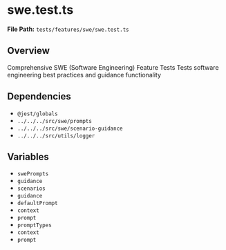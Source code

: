 # swe.test.ts

**File Path:** `tests/features/swe/swe.test.ts`

## Overview

Comprehensive SWE (Software Engineering) Feature Tests
Tests software engineering best practices and guidance functionality

## Dependencies

- `@jest/globals`
- `../../../src/swe/prompts`
- `../../../src/swe/scenario-guidance`
- `../../../src/utils/logger`

## Variables

- `swePrompts`
- `guidance`
- `scenarios`
- `guidance`
- `defaultPrompt`
- `context`
- `prompt`
- `promptTypes`
- `context`
- `prompt`

